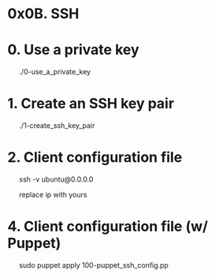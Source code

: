 # 0x0B. SSH


# 0. Use a private key

<ul>
    ./0-use_a_private_key
</ul>

# 1. Create an SSH key pair


<ul>
    ./1-create_ssh_key_pair
</ul>

# 2. Client configuration file


<ul>
    ssh -v ubuntu@0.0.0.0

<span>replace ip with yours</span>
</ul>

# 4. Client configuration file (w/ Puppet)


<ul>
    sudo puppet apply 100-puppet_ssh_config.pp

</ul>